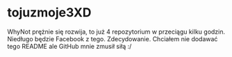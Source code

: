 # tojuzmoje3XD
WhyNot prężnie się rozwija, to już 4 repozytorium w przeciągu kilku godzin. Niedługo będzie Facebook z tego. Zdecydowanie.
Chciałem nie dodawać tego README ale GitHub mnie zmusił siłą :/
